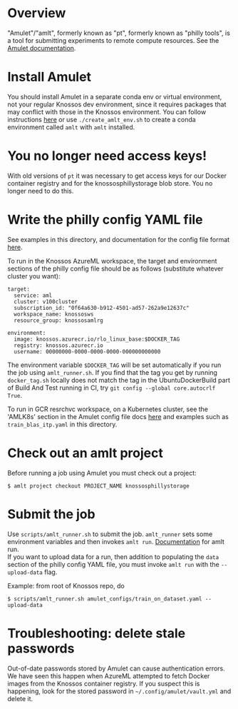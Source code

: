 # Overview
"Amulet"/"amlt", formerly known as "pt", formerly known as "philly tools", is a tool for submitting experiments to remote compute resources. See the [Amulet documentation](https://phillytools.azurewebsites.net/). 


# Install Amulet
You should install Amulet in a separate conda env or virtual environment, not your regular Knossos dev environment, since it requires packages that may conflict with those in the Knossos environment.
You can follow instructions [here](https://phillytools.azurewebsites.net/master/setup.html) or use `./create_amlt_env.sh` to create a conda environment called `amlt` with `amlt` installed.

# You no longer need access keys!
With old versions of `pt` it was necessary to get access keys for our Docker container registry and for the knossosphillystorage blob store.  You no longer need to do this.

# Write the philly config YAML file
See examples in this directory, and documentation for the config file format [here](https://phillytools.azurewebsites.net/master/config_file.html).

To run in the Knossos AzureML workspace, the target and environment sections of the philly config file should be as follows (substitute whatever cluster you want):
```
target:
  service: aml
  cluster: v100cluster  
  subscription_id: "0f64a630-b912-4501-ad57-262a9e12637c"
  workspace_name: knossosws
  resource_group: knossosamlrg

environment:
  image: knossos.azurecr.io/rlo_linux_base:$DOCKER_TAG
  registry: knossos.azurecr.io
  username: 00000000-0000-0000-0000-000000000000
```
The environment variable `$DOCKER_TAG` will be set automatically if you run the job using `amlt_runner.sh`. If you find that the tag you get by running `docker_tag.sh` locally does not match the tag in the UbuntuDockerBuild part of Build And Test running in CI, try `git config --global core.autocrlf True`.


To run in GCR resrchvc workspace, on a Kubernetes cluster, see the 'AMLK8s' section in the Amulet config file docs [here](https://phillytools.azurewebsites.net/master/config_file.html) and examples such as `train_blas_itp.yaml` in this directory.

# Check out an amlt project
Before running a job using Amulet you must check out a project:
```
$ amlt project checkout PROJECT_NAME knossosphillystorage
```
# Submit the job
Use `scripts/amlt_runner.sh` to submit the job.  `amlt_runner` sets some environment variables and then invokes `amlt run`. [Documentation](https://phillytools.azurewebsites.net/master/reference/60_cli_reference.html) for amlt run.  
If you want to upload data for a run, then addition to populating the `data` section of the philly config YAML file, you must invoke `amlt run` with the `--upload-data` flag.

Example: from root of Knossos repo, do
```
$ scripts/amlt_runner.sh amulet_configs/train_on_dataset.yaml --upload-data
```

# Troubleshooting: delete stale passwords
Out-of-date passwords stored by Amulet can cause authentication errors.  We have seen this happen when AzureML attempted to fetch Docker images from the Knossos container registry. If you suspect this is happening, look for the stored password in `~/.config/amulet/vault.yml` and delete it.
